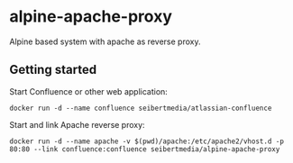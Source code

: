 # alpine-apache-proxy

Alpine based system with apache as reverse proxy.

## Getting started

Start Confluence or other web application:
```
docker run -d --name confluence seibertmedia/atlassian-confluence
```

Start and link Apache reverse proxy:
```
docker run -d --name apache -v $(pwd)/apache:/etc/apache2/vhost.d -p 80:80 --link confluence:confluence seibertmedia/alpine-apache-proxy
```
